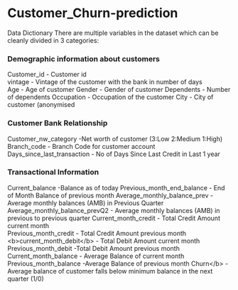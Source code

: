 # Customer_Churn-prediction
Data Dictionary  There are multiple variables in the dataset which can be cleanly divided in 3 categories:  

### Demographic information about customers  
Customer_id         - Customer id  
vintage             - Vintage of the customer with the bank in number of days\
Age                 - Age of customer
Gender              - Gender of customer
Dependents          - Number of dependents
Occupation                            - Occupation of the customer
City                                - City of customer (anonymised
### Customer Bank Relationship 
Customer_nw_category                -Net worth of customer (3:Low 2:Medium 1:High)  
Branch_code                         - Branch Code for customer account  
Days_since_last_transaction         - No of Days Since Last Credit in Last 1 year
### Transactional Information  
Current_balance                   -Balance as of today
Previous_month_end_balance        - End of Month Balance of previous month
Average_monthly_balance_prev      - Average monthly balances (AMB) in Previous Quarter
Average_monthly_balance_prevQ2    - Average monthly balances (AMB) in previous to previous quarter 
Current_month_credit              - Total Credit Amount current month  
Previous_month_credit             - Total Credit Amount previous month  &lt;b>current_month_debit&lt;/b> - Total Debit Amount current month  
Previous_month_debit              -Total Debit Amount previous month  
Current_month_balance             - Average Balance of current month 
Previous_month_balance            -Average Balance of previous month 
Churn&lt;/b>                      - Average balance of customer falls below minimum balance in the next quarter (1/0)
